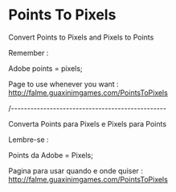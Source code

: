 # Points To Pixels

Convert Points to Pixels and Pixels to Points

Remember : 

Adobe points = pixels;

Page to use whenever you want : http://falme.guaxinimgames.com/PointsToPixels

/------------------------------------------------

Converta Points para Pixels e Pixels para Points

Lembre-se : 

Points da Adobe = Pixels;

Pagina para usar quando e onde quiser : http://falme.guaxinimgames.com/PointsToPixels
